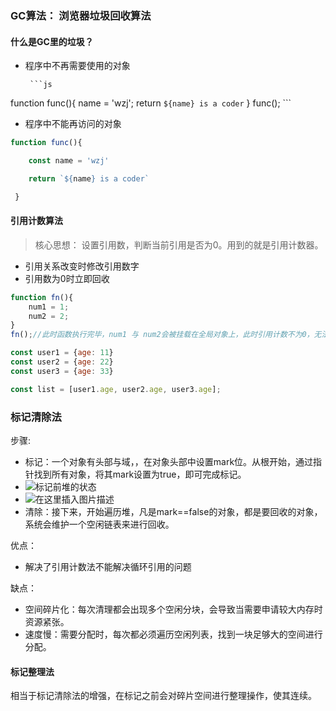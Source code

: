 ### GC算法： 浏览器垃圾回收算法

#### 什么是GC里的垃圾？

+ 程序中不再需要使用的对象

       ```js
function func(){
	name = 'wzj';
	return `${name} is a coder`
}
func();
       ```

+ 程序中不能再访问的对象

```js
function func(){

	const name = 'wzj'

	return `${name} is a coder`

 }
```

#### 引用计数算法

> 核心思想： 设置引用数，判断当前引用是否为0。用到的就是引用计数器。

+ 引用关系改变时修改引用数字
+ 引用数为0时立即回收

```js
function fn(){
    num1 = 1;
    num2 = 2;
}
fn();//此时函数执行完毕，num1 与 num2会被挂载在全局对象上，此时引用计数不为0，无法被释放
```

```js
const user1 = {age: 11}
const user2 = {age: 22}
const user3 = {age: 33}

const list = [user1.age, user2.age, user3.age];
```



### 标记清除法

[原文链接]: https://blog.csdn.net/qq_37465638/article/details/105686868

步骤: 

+ 标记：一个对象有头部与域，，在对象头部中设置mark位。从根开始，通过指针找到所有对象，将其mark设置为true，即可完成标记。
+ ![标记前堆的状态](https://img-blog.csdnimg.cn/20200422170030434.png?x-oss-process=image/watermark,type_ZmFuZ3poZW5naGVpdGk,shadow_10,text_aHR0cHM6Ly9ibG9nLmNzZG4ubmV0L3FxXzM3NDY1NjM4,size_16,color_FFFFFF,t_70)
+ ![在这里插入图片描述](https://img-blog.csdnimg.cn/20200422170133887.png?x-oss-process=image/watermark,type_ZmFuZ3poZW5naGVpdGk,shadow_10,text_aHR0cHM6Ly9ibG9nLmNzZG4ubmV0L3FxXzM3NDY1NjM4,size_16,color_FFFFFF,t_70)
+ 清除：接下来，开始遍历堆，凡是mark==false的对象，都是要回收的对象，系统会维护一个空闲链表来进行回收。

优点：

+ 解决了引用计数法不能解决循环引用的问题

缺点：

+ 空间碎片化：每次清理都会出现多个空闲分块，会导致当需要申请较大内存时资源紧张。
+ 速度慢：需要分配时，每次都必须遍历空闲列表，找到一块足够大的空间进行分配。

#### 标记整理法

相当于标记清除法的增强，在标记之前会对碎片空间进行整理操作，使其连续。





